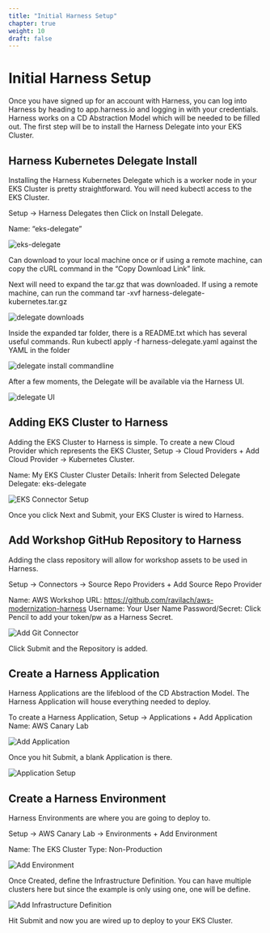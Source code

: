```yaml
---
title: "Initial Harness Setup"
chapter: true
weight: 10
draft: false
---
```


# Initial Harness Setup

Once you have signed up for an account with Harness, you can log into Harness by heading to app.harness.io and logging in with your credentials. Harness works on a CD Abstraction Model which will be needed to be filled out. The first step will be to install the Harness Delegate into your EKS Cluster. 

## Harness Kubernetes Delegate Install

Installing the Harness Kubernetes Delegate which is a worker node in your EKS Cluster is pretty straightforward. You will need kubectl access to the EKS Cluster. 

Setup -> Harness Delegates  then Click on Install Delegate. 

Name: “eks-delegate”

![eks-delegate](../images/install_delegate.png)

Can download to your local machine once or if using a remote machine, can copy the cURL command in the “Copy Download Link” link. 

Next will need to expand the tar.gz that was downloaded. If using a remote machine, can run
the command tar -xvf harness-delegate-kubernetes.tar.gz 

![delegate downloads](../images/delegate_download.png)

Inside the expanded tar folder, there is a README.txt which has several useful commands. Run kubectl apply -f harness-delegate.yaml against the YAML in the folder

![delegate install commandline](../images/delegate_install_cmd.png)

After a few moments, the Delegate will be available via the Harness UI.

![delegate UI](../images/delegate_overview.png)
 
## Adding EKS Cluster to Harness
Adding the EKS Cluster to Harness is simple. To create a new Cloud Provider which represents the EKS Cluster, Setup -> Cloud Providers + Add Cloud Provider -> Kubernetes Cluster. 

Name: My EKS Cluster
Cluster Details: Inherit from Selected Delegate
Delegate: eks-delegate

![EKS Connector Setup](../images/eks_cluster_cloud_provider.png)

Once you click Next and Submit, your EKS Cluster is wired to Harness. 

## Add Workshop GitHub Repository to Harness
Adding the class repository will allow for workshop assets to be used in Harness. 

Setup -> Connectors -> Source Repo Providers + Add Source Repo Provider

Name: AWS Workshop
URL: https://github.com/ravilach/aws-modernization-harness
Username: Your User Name
Password/Secret: Click Pencil to add your token/pw as a Harness Secret. 

![Add Git Connector](../images/aws_git_connector.png)

Click Submit and the Repository is added. 

## Create a Harness Application

Harness Applications are the lifeblood of the CD Abstraction Model. The Harness Application will house everything needed to deploy. 

To create a Harness Application, Setup -> Applications + Add Application
Name: AWS Canary Lab

![Add Application](../images/application.png)

Once you hit Submit, a blank Application is there. 

![Application Setup](../images/application_setup.png)

## Create a Harness Environment

Harness Environments are where you are going to deploy to.

Setup -> AWS Canary Lab -> Environments + Add Environment

Name: The EKS Cluster
Type: Non-Production

![Add Environment](../images/eks_environment.png)

Once Created, define the Infrastructure Definition. You can have multiple clusters here but since the example is only using one, one will be define. 

![Add Infrastructure Definition](../images/eks_infra_def.png)

Hit Submit and now you are wired up to deploy to your EKS Cluster.  
